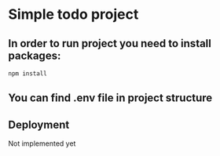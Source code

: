 # Simple  todo project

## In order to run project you need to install packages:

``` bash
npm install
```


## You can find .env file in project structure

## Deployment
Not implemented yet

